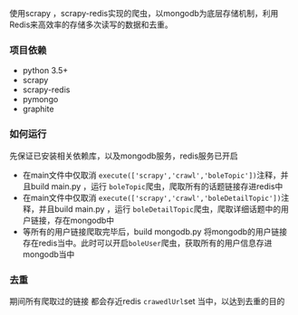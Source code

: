 使用scrapy ，scrapy-redis实现的爬虫，以mongodb为底层存储机制，利用Redis来高效率的存储多次读写的数据和去重。

### 项目依赖
  + python 3.5+
  + scrapy
  + scrapy-redis
  + pymongo
  + graphite

### 如何运行
先保证已安装相关依赖库，以及mongodb服务，redis服务已开启
- 在main文件中仅取消 `execute(['scrapy','crawl','boleTopic'])`注释，并且build main.py ，运行 `boleTopic`爬虫，爬取所有的话题链接存进redis中
- 在main文件中仅取消 `execute(['scrapy','crawl','boleDetailTopic'])`注释，并且build main.py ，运行 `boleDetailTopic`爬虫，爬取详细话题中的用户链接，存在mongodb中
- 等所有的用户链接爬取完毕后，build mongodb.py 将mongodb的用户链接存在redis当中。此时可以开启`boleUser`爬虫，获取所有的用户信息存进mongodb当中


### 去重

期间所有爬取过的链接 都会存近redis `crawedlUrl`set 当中，以达到去重的目的
